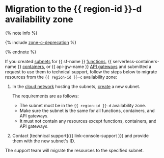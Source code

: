 # Migration to the {{ region-id }}-d availability zone

{% note info %}

{% include [zone-c-deprecation](../vpc/zone-c-deprecation.md) %}

{% endnote %}

If you created [subnets](../../vpc/concepts/network.md#subnet) for {{ sf-name }} [functions](../../functions/concepts/function.md), {{ serverless-containers-name }} [containers](../../serverless-containers/concepts/container.md), or {{ api-gw-name }} [API gateways](../../api-gateway/concepts/index.md) and submitted a request to use them to technical support, follow the steps below to migrate resources from the `{{ region-id }}-c` availability zone:

1. In the [cloud network](../../vpc/concepts/network.md#network) hosting the subnets, [create](../../vpc/operations/subnet-create.md) a new subnet.

   The requirements are as follows:
   * The subnet must be in the `{{ region-id }}-d` availability zone.
   * Make sure the subnet is the same for all functions, containers, and API gateways.
   * It must not contain any resources except functions, containers, and API gateways.
1. Contact [technical support]({{ link-console-support }}) and provide them with the new subnet's ID.

The support team will migrate the resources to the specified subnet.
